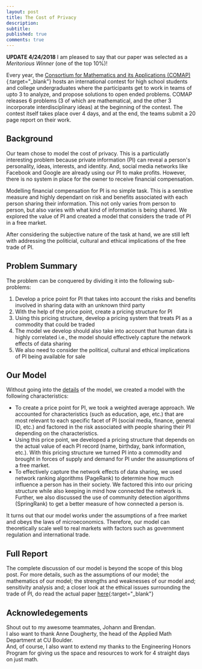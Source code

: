 ```yaml
---
layout: post
title: The Cost of Privacy
description: 
subtitle:
published: true
comments: true
---
```



**UPDATE 4/24/2018** I am pleased to say that our paper was selected as a *Meritorious Winner* (one of the top 10%)!

Every year, the [Consortium for Mathematics and its Applications (COMAP)](http://www.comap.com/undergraduate/contests/){:target="_blank"} hosts an international contest for high school students and college undergraduates where the participants get to work in teams of upto 3 to analyze, and propose solutions to open ended problems. COMAP releases 6 problems (3 of which are mathematical, and the other 3 incorporate interdisciplinary ideas) at the beginning of the contest. The contest itself takes place over 4 days, and at the end, the teams submit a 20 page report on their work.
<!--excerpt_ends-->

## Background

Our team chose to model the cost of privacy. This is a particulatly interesting problem because private information (PI) can reveal a person's personality, ideas, interests, and identity. And, social media networks like Facebook and Google are already using our PI to make profits. However, there is no system in place for the owner to receive financial compensation.

Modelling financial compensation for PI is no simple task. This is a senstive measure and highly dependant on risk and benefits associated with each person sharing their information. This not only varies from person to person, but also varies with what kind of information is being shared. We explored the value of PI and created a model that considers the trade of PI in a free market.

After considering the subjective nature of the task at hand, we are still left with addressing the politicial, cultural and ethical implications of the free trade of PI.

## Problem Summary

The problem can be conquered by dividing it into the following sub-problems:
1. Develop a price point for PI that takes into account the risks and benefits involved in sharing data with an unknown third party
2. With the help of the price point, create a pricing structure for PI
3. Using this pricing structure, develop a pricing system that treats PI as a commodity that could be traded
4. The model we develop should also take into account that human data is highly correlated i.e., the model should effectively capture the network effects of data sharing
5. We also need to consider the political, cultural and ethical implications of PI being available for sale

## Our Model

Without going into the [details](#full-report) of the model, we created a model with the following characteristics:
- To create a price point for PI, we took a weighted average approach. We accounted for characteristics (such as education, age, etc.) that are most relevant to each specific facet of PI (social media, finance, general ID, etc.) and factored in the risk associated with people sharing their PI depending on the characteristics.
- Using this price point, we developed a pricing structure that depends on the actual value of each PI record (name, birthday, bank information, etc.). With this pricing structure we turned PI into a commodity and brought in forces of supply and demand for PI under the assumptions of a free market.
- To effectively capture the network effects of data sharing, we used network ranking algorithms (PageRank) to determine how much influence a person has in their society. We factored this into our pricing structure while also keeping in mind how connected the network is. Further, we also discussed the use of community detection algorithms (SpringRank) to get a better measure of how connected a person is.

It turns out that our model works under the assumptions of a free market and obeys the laws of microeconomics. Therefore, our model can theoretically scale well to real markets with factors such as government regulation and international trade.

## Full Report

The complete discussion of our model is beyond the scope of this blog post. For more details, such as the assumptions of our model; the mathematics of our model; the strengths and weaknesses of our model and; sensitivity analysis and; a closer look at the ethical issues surrounding the trade of PI, do read the actual paper [here](/assets/pdf/cost-of-privacy.pdf){:target="_blank"}

## Acknowledegements

Shout out to my awesome teammates, Johann and Brendan. <br/>
I also want to thank Anne Dougherty, the head of the Applied Math Department at CU Boulder. <br/>
And, of course, I also want to extend my thanks to the Engineering Honors Program for giving us the space and resources to work for 4 straight days on just math.